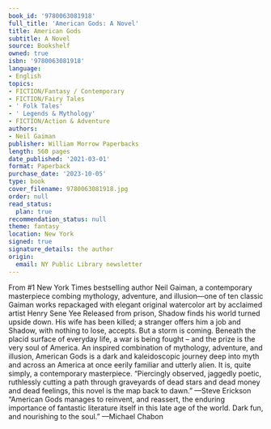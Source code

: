 ```yaml
---
book_id: '9780063081918'
full_title: 'American Gods: A Novel'
title: American Gods
subtitle: A Novel
source: Bookshelf
owned: true
isbn: '9780063081918'
language:
- English
topics:
- FICTION/Fantasy / Contemporary
- FICTION/Fairy Tales
- ' Folk Tales'
- ' Legends & Mythology'
- FICTION/Action & Adventure
authors:
- Neil Gaiman
publisher: William Morrow Paperbacks
length: 560 pages
date_published: '2021-03-01'
format: Paperback
purchase_date: '2023-10-05'
type: book
cover_filename: 9780063081918.jpg
order: null
read_status:
  plan: true
recommendation_status: null
theme: fantasy
location: New York
signed: true
signature_details: the author
origin:
  email: NY Public Library newsletter
---
```

From #1 New York Times bestselling author Neil Gaiman, a contemporary masterpiece combing mythology, adventure, and illusion―one of ten classic Gaiman works repackaged with elegant original watercolor art by acclaimed artist Henry Sene Yee
Released from prison, Shadow finds his world turned upside down. His wife has been killed; a stranger offers him a job and Shadow, with nothing to lose, accepts. But a storm is coming. Beneath the placid surface of everyday life, a war is being fought – and the prize is the very soul of America.
An inspired combination of mythology, adventure, and illusion, American Gods is a dark and kaleidoscopic journey deep into myth and across an America at once eerily familiar and utterly alien. It is, quite simply, a contemporary masterpiece.
“Piercingly observed, jaggedly poetic, ruthlessly cutting a path through graveyards of dead stars and dead money and dead feelings, this novel is the map back to dawn.” —Steve Erickson
“American Gods manages to reinvent, and reassert, the enduring importance of fantastic literature itself in this late age of the world. Dark fun, and nourishing to the soul.” —Michael Chabon

